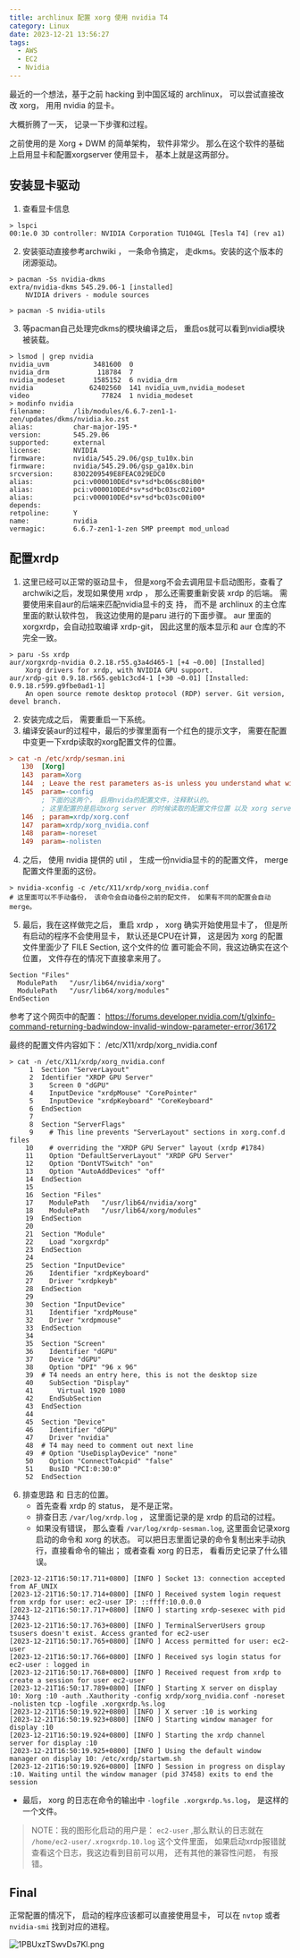 ```yaml
---
title: archlinux 配置 xorg 使用 nvidia T4
category: Linux
date: 2023-12-21 13:56:27
tags:
  - AWS
  - EC2
  - Nvidia
---
```


最近的一个想法，基于之前 hacking 到中国区域的 archlinux， 可以尝试直接改改 xorg， 用用 nvidia 的显卡。

大概折腾了一天， 记录一下步骤和过程。

之前使用的是 Xorg + DWM 的简单架构， 软件非常少。
那么在这个软件的基础上启用显卡和配置xorgserver 使用显卡， 基本上就是这两部分。

## 安装显卡驱动
1. 查看显卡信息
```shell
> lspci
00:1e.0 3D controller: NVIDIA Corporation TU104GL [Tesla T4] (rev a1)
```
2. 安装驱动直接参考archwiki ， 一条命令搞定， 走dkms。安装的这个版本的闭源驱动。
```shell
> pacman -Ss nvidia-dkms
extra/nvidia-dkms 545.29.06-1 [installed]
    NVIDIA drivers - module sources

> pacman -S nvidia-utils
```
3. 等pacman自己处理完dkms的模块编译之后， 重启os就可以看到nvidia模块被装载。
```shell
> lsmod | grep nvidia
nvidia_uvm           3481600  0
nvidia_drm            118784  7
nvidia_modeset       1585152  6 nvidia_drm
nvidia              62402560  141 nvidia_uvm,nvidia_modeset
video                  77824  1 nvidia_modeset
> modinfo nvidia
filename:       /lib/modules/6.6.7-zen1-1-zen/updates/dkms/nvidia.ko.zst
alias:          char-major-195-*
version:        545.29.06
supported:      external
license:        NVIDIA
firmware:       nvidia/545.29.06/gsp_tu10x.bin
firmware:       nvidia/545.29.06/gsp_ga10x.bin
srcversion:     8302209549E8FEAC029EDC0
alias:          pci:v000010DEd*sv*sd*bc06sc80i00*
alias:          pci:v000010DEd*sv*sd*bc03sc02i00*
alias:          pci:v000010DEd*sv*sd*bc03sc00i00*
depends:
retpoline:      Y
name:           nvidia
vermagic:       6.6.7-zen1-1-zen SMP preempt mod_unload
```
## 配置xrdp
1. 这里已经可以正常的驱动显卡， 但是xorg不会去调用显卡启动图形，查看了archwiki之后，发现如果使用 xrdp ， 那么还需要重新安装 xrdp 的后端。 需要使用来自aur的后端来匹配nvidia显卡的支
持， 而不是 archlinux 的主仓库里面的默认软件包， 我这边使用的是paru 进行的下面步骤。
    aur 里面的 xorgxrdp，会自动拉取编译 xrdp-git， 因此这里的版本显示和 aur 仓库的不完全一致。
```shell
> paru -Ss xrdp
aur/xorgxrdp-nvidia 0.2.18.r55.g3a4d465-1 [+4 ~0.00] [Installed]
    Xorg drivers for xrdp, with NVIDIA GPU support.
aur/xrdp-git 0.9.18.r565.geb1c3cd4-1 [+30 ~0.01] [Installed: 0.9.18.r599.g9fbe0ad1-1]
    An open source remote desktop protocol (RDP) server. Git version, devel branch.
```
2. 安装完成之后， 需要重启一下系统。
3. 编译安装aur的过程中，最后的步骤里面有一个红色的提示文字， 需要在配置中变更一下xrdp读取的xorg配置文件的位置。
```ini
> cat -n /etc/xrdp/sesman.ini
   130  [Xorg]
   143  param=Xorg
   144  ; Leave the rest parameters as-is unless you understand what will happen.
   145  param=-config
        ; 下面的这两个， 启用nvida的配置文件，注释默认的。
        ; 这里配置的是启动xorg server 的时候读取的配置文件位置 以及 xorg server 的参数。
   146  ; param=xrdp/xorg.conf
   147  param=xrdp/xorg_nvidia.conf
   148  param=-noreset
   149  param=-nolisten
```
4. 之后， 使用 nvidia 提供的 util ， 生成一份nvidia显卡的的配置文件， merge 配置文件里面的这份。
```shell
> nvidia-xconfig -c /etc/X11/xrdp/xorg_nvidia.conf
# 这里面可以不手动备份， 该命令会自动备份之前的配文件， 如果有不同的配置会自动merge。
```
5. 最后，我在这样做完之后， 重启 xrdp ， xorg 确实开始使用显卡了， 但是所有启动的程序不会使用显卡， 默认还是CPU在计算， 这是因为 xorg 的配置文件里面少了 FILE Section, 这个文件的位
置可能会不同，我这边确实在这个位置， 文件存在的情况下直接拿来用了。
```shell
Section "Files"
  ModulePath   "/usr/lib64/nvidia/xorg"
  ModulePath   "/usr/lib64/xorg/modules"
EndSection
```
参考了这个网页中的配置：
  https://forums.developer.nvidia.com/t/glxinfo-command-returning-badwindow-invalid-window-parameter-error/36172

最终的配置文件内容如下：
/etc/X11/xrdp/xorg_nvidia.conf
```shell
> cat -n /etc/X11/xrdp/xorg_nvidia.conf
     1  Section "ServerLayout"
     2  Identifier "XRDP GPU Server"
     3    Screen 0 "dGPU"
     4    InputDevice "xrdpMouse" "CorePointer"
     5    InputDevice "xrdpKeyboard" "CoreKeyboard"
     6  EndSection
     7
     8  Section "ServerFlags"
     9    # This line prevents "ServerLayout" sections in xorg.conf.d files
    10    # overriding the "XRDP GPU Server" layout (xrdp #1784)
    11    Option "DefaultServerLayout" "XRDP GPU Server"
    12    Option "DontVTSwitch" "on"
    13    Option "AutoAddDevices" "off"
    14  EndSection
    15
    16  Section "Files"
    17    ModulePath   "/usr/lib64/nvidia/xorg"
    18    ModulePath   "/usr/lib64/xorg/modules"
    19  EndSection
    20
    21  Section "Module"
    22    Load "xorgxrdp"
    23  EndSection
    24
    25  Section "InputDevice"
    26    Identifier "xrdpKeyboard"
    27    Driver "xrdpkeyb"
    28  EndSection
    29
    30  Section "InputDevice"
    31    Identifier "xrdpMouse"
    32    Driver "xrdpmouse"
    33  EndSection
    34
    35  Section "Screen"
    36    Identifier "dGPU"
    37    Device "dGPU"
    38    Option "DPI" "96 x 96"
    39  # T4 needs an entry here, this is not the desktop size
    40    SubSection "Display"
    41      Virtual 1920 1080
    42    EndSubSection
    43  EndSection
    44
    45  Section "Device"
    46    Identifier "dGPU"
    47    Driver "nvidia"
    48  # T4 may need to comment out next line
    49  # Option "UseDisplayDevice" "none"
    50    Option "ConnectToAcpid" "false"
    51    BusID "PCI:0:30:0"
    52  EndSection
```

6. 排查思路 和 日志的位置。
    - 首先查看 xrdp 的 status， 是不是正常。
    - 排查日志 `/var/log/xrdp.log` ， 这里面记录的是 xrdp 的启动的过程。
    - 如果没有错误， 那么查看 `/var/log/xrdp-sesman.log`, 这里面会记录xorg启动的命令和 xorg 的状态。  可以把日志里面记录的命令复制出来手动执行，直接看命令的输出；  或者查看 xorg 的日志， 看看历史记录了什么错误。
```shell
[2023-12-21T16:50:17.711+0800] [INFO ] Socket 13: connection accepted from AF_UNIX
[2023-12-21T16:50:17.714+0800] [INFO ] Received system login request from xrdp for user: ec2-user IP: ::ffff:10.0.0.0
[2023-12-21T16:50:17.717+0800] [INFO ] starting xrdp-sesexec with pid 37443
[2023-12-21T16:50:17.763+0800] [INFO ] TerminalServerUsers group tsusers doesn't exist. Access granted for ec2-user
[2023-12-21T16:50:17.765+0800] [INFO ] Access permitted for user: ec2-user
[2023-12-21T16:50:17.766+0800] [INFO ] Received sys login status for ec2-user : logged in
[2023-12-21T16:50:17.768+0800] [INFO ] Received request from xrdp to create a session for user ec2-user
[2023-12-21T16:50:17.789+0800] [INFO ] Starting X server on display 10: Xorg :10 -auth .Xauthority -config xrdp/xorg_nvidia.conf -noreset -nolisten tcp -logfile .xorgxrdp.%s.log
[2023-12-21T16:50:19.922+0800] [INFO ] X server :10 is working
[2023-12-21T16:50:19.923+0800] [INFO ] Starting window manager for display :10
[2023-12-21T16:50:19.924+0800] [INFO ] Starting the xrdp channel server for display :10
[2023-12-21T16:50:19.925+0800] [INFO ] Using the default window manager on display 10: /etc/xrdp/startwm.sh
[2023-12-21T16:50:19.926+0800] [INFO ] Session in progress on display :10. Waiting until the window manager (pid 37458) exits to end the session
```

  - 最后， xorg 的日志在命令的输出中 `-logfile .xorgxrdp.%s.log`， 是这样的一个文件。

> NOTE：我的图形化启动的用户是： `ec2-user` ,那么默认的日志就在 `/home/ec2-user/.xrogxrdp.10.log` 这个文件里面， 如果启动xrdp报错就查看这个日志，我这边看到目前可以用， 还有其他的兼容性问题， 有报错。 
## Final
正常配置的情况下， 启动的程序应该都可以直接使用显卡， 可以在 `nvtop` 或者 `nvidia-smi` 找到对应的进程。

![1PBUxzTSwvDs7Kl.png](https://s2.loli.net/2023/12/24/oCjSO7ab1FsZBd9.png)